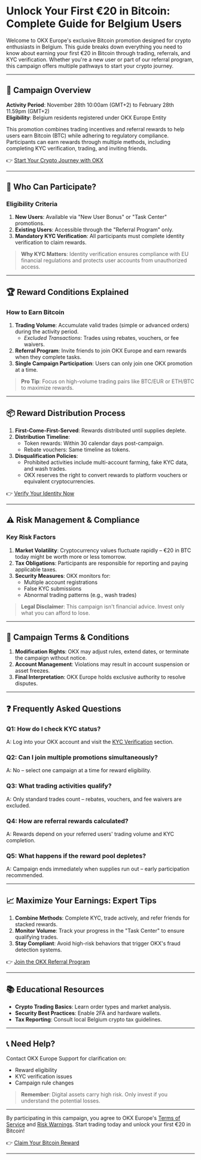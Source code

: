 # Unlock Your First €20 in Bitcoin: Complete Guide for Belgium Users  

Welcome to OKX Europe's exclusive Bitcoin promotion designed for crypto enthusiasts in Belgium. This guide breaks down everything you need to know about earning your first €20 in Bitcoin through trading, referrals, and KYC verification. Whether you're a new user or part of our referral program, this campaign offers multiple pathways to start your crypto journey.  

---

## 📅 Campaign Overview  

**Activity Period**: November 28th 10:00am (GMT+2) to February 28th 11.59pm (GMT+2)  
**Eligibility**: Belgium residents registered under OKX Europe Entity  

This promotion combines trading incentives and referral rewards to help users earn Bitcoin (BTC) while adhering to regulatory compliance. Participants can earn rewards through multiple methods, including completing KYC verification, trading, and inviting friends.  

👉 [Start Your Crypto Journey with OKX](https://bit.ly/okx-bonus)  

---

## 🎯 Who Can Participate?  

### Eligibility Criteria  
1. **New Users**: Available via "New User Bonus" or "Task Center" promotions.  
2. **Existing Users**: Accessible through the "Referral Program" only.  
3. **Mandatory KYC Verification**: All participants must complete identity verification to claim rewards.  

> **Why KYC Matters**: Identity verification ensures compliance with EU financial regulations and protects user accounts from unauthorized access.  

---

## 🏆 Reward Conditions Explained  

### How to Earn Bitcoin  
1. **Trading Volume**: Accumulate valid trades (simple or advanced orders) during the activity period.  
   - *Excluded Transactions*: Trades using rebates, vouchers, or fee waivers.  
2. **Referral Program**: Invite friends to join OKX Europe and earn rewards when they complete tasks.  
3. **Single Campaign Participation**: Users can only join one OKX promotion at a time.  

> **Pro Tip**: Focus on high-volume trading pairs like BTC/EUR or ETH/BTC to maximize rewards.  

---

## 📦 Reward Distribution Process  

1. **First-Come-First-Served**: Rewards distributed until supplies deplete.  
2. **Distribution Timeline**:  
   - Token rewards: Within 30 calendar days post-campaign.  
   - Rebate vouchers: Same timeline as tokens.  
3. **Disqualification Policies**:  
   - Prohibited activities include multi-account farming, fake KYC data, and wash trades.  
   - OKX reserves the right to convert rewards to platform vouchers or equivalent cryptocurrencies.  

👉 [Verify Your Identity Now](https://bit.ly/okx-bonus)  

---

## ⚠️ Risk Management & Compliance  

### Key Risk Factors  
1. **Market Volatility**: Cryptocurrency values fluctuate rapidly – €20 in BTC today might be worth more or less tomorrow.  
2. **Tax Obligations**: Participants are responsible for reporting and paying applicable taxes.  
3. **Security Measures**: OKX monitors for:  
   - Multiple account registrations  
   - False KYC submissions  
   - Abnormal trading patterns (e.g., wash trades)  

> **Legal Disclaimer**: This campaign isn't financial advice. Invest only what you can afford to lose.  

---

## 🧾 Campaign Terms & Conditions  

1. **Modification Rights**: OKX may adjust rules, extend dates, or terminate the campaign without notice.  
2. **Account Management**: Violations may result in account suspension or asset freezes.  
3. **Final Interpretation**: OKX Europe holds exclusive authority to resolve disputes.  

---

## ❓ Frequently Asked Questions  

### Q1: How do I check KYC status?  
A: Log into your OKX account and visit the [KYC Verification](https://bit.ly/okx-bonus) section.  

### Q2: Can I join multiple promotions simultaneously?  
A: No – select one campaign at a time for reward eligibility.  

### Q3: What trading activities qualify?  
A: Only standard trades count – rebates, vouchers, and fee waivers are excluded.  

### Q4: How are referral rewards calculated?  
A: Rewards depend on your referred users' trading volume and KYC completion.  

### Q5: What happens if the reward pool depletes?  
A: Campaign ends immediately when supplies run out – early participation recommended.  

---

## 📈 Maximize Your Earnings: Expert Tips  

1. **Combine Methods**: Complete KYC, trade actively, and refer friends for stacked rewards.  
2. **Monitor Volume**: Track your progress in the "Task Center" to ensure qualifying trades.  
3. **Stay Compliant**: Avoid high-risk behaviors that trigger OKX's fraud detection systems.  

👉 [Join the OKX Referral Program](https://bit.ly/okx-bonus)  

---

## 📚 Educational Resources  

- **Crypto Trading Basics**: Learn order types and market analysis.  
- **Security Best Practices**: Enable 2FA and hardware wallets.  
- **Tax Reporting**: Consult local Belgium crypto tax guidelines.  

---

## 📞 Need Help?  

Contact OKX Europe Support for clarification on:  
- Reward eligibility  
- KYC verification issues  
- Campaign rule changes  

> **Remember**: Digital assets carry high risk. Only invest if you understand the potential losses.  

---

By participating in this campaign, you agree to OKX Europe's [Terms of Service](https://bit.ly/okx-bonus) and [Risk Warnings](https://bit.ly/okx-bonus). Start trading today and unlock your first €20 in Bitcoin!  

👉 [Claim Your Bitcoin Reward](https://bit.ly/okx-bonus)  

---  
